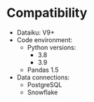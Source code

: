 # Compatibility

* Dataiku: V9+
* Code environment:
  * Python versions:
    * 3.8
    * 3.9
  * Pandas 1.5
* Data connections:
  * PostgreSQL
  * Snowflake
